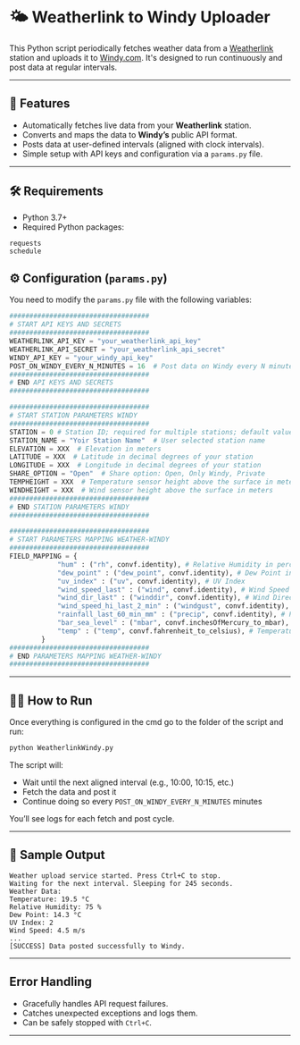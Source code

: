 # 🌤️ Weatherlink to Windy Uploader

This Python script periodically fetches weather data from a [Weatherlink](https://www.weatherlink.com/) station and uploads it to [Windy.com](https://stations.windy.com/). It's designed to run continuously and post data at regular intervals.

---

## 🚀 Features

- Automatically fetches live data from your **Weatherlink** station.
- Converts and maps the data to **Windy’s** public API format.
- Posts data at user-defined intervals (aligned with clock intervals).
- Simple setup with API keys and configuration via a `params.py` file.

---

## 🛠️ Requirements

- Python 3.7+
- Required Python packages:

```
requests
schedule
```


## ⚙️ Configuration (`params.py`)

You need to modify the `params.py` file with the following variables:

```python
###################################
# START API KEYS AND SECRETS
###################################
WEATHERLINK_API_KEY = "your_weatherlink_api_key"
WEATHERLINK_API_SECRET = "your_weatherlink_api_secret"
WINDY_API_KEY = "your_windy_api_key"
POST_ON_WINDY_EVERY_N_MINUTES = 16  # Post data on Windy every N minutes; default value 16 minutes
###################################
# END API KEYS AND SECRETS
###################################

###################################
# START STATION PARAMETERS WINDY
###################################
STATION = 0 # Station ID; required for multiple stations; default value 0
STATION_NAME = "Yoir Station Name"  # User selected station name
ELEVATION = XXX  # Elevation in meters
LATITUDE = XXX  # Latitude in decimal degrees of your station
LONGITUDE = XXX  # Longitude in decimal degrees of your station
SHARE_OPTION = "Open"  # Share option: Open, Only Windy, Private
TEMPHEIGHT = XXX  # Temperature sensor height above the surface in meters
WINDHEIGHT = XXX  # Wind sensor height above the surface in meters
###################################
# END STATION PARAMETERS WINDY
###################################

###################################
# START PARAMETERS MAPPING WEATHER-WINDY
###################################
FIELD_MAPPING = {
            "hum" : ("rh", convf.identity), # Relative Humidity in percentage
            "dew_point" : ("dew_point", convf.identity), # Dew Point in Celsius
            "uv_index" : ("uv", convf.identity), # UV Index
            "wind_speed_last" : ("wind", convf.identity), # Wind Speed in m/s
            "wind_dir_last" : ("winddir", convf.identity), # Wind Direction in degrees
            "wind_speed_hi_last_2_min" : ("windgust", convf.identity), # Wind Gust in m/s
            "rainfall_last_60_min_mm" : ("precip", convf.identity), # Precipitation in mm over the last 60 minutes
            "bar_sea_level" : ("mbar", convf.inchesOfMercury_to_mbar), # Pressure from inches of mercury to millibar (hPa)
            "temp" : ("temp", convf.fahrenheit_to_celsius), # Temperature from Fahrenheit to Celsius
        }
###################################
# END PARAMETERS MAPPING WEATHER-WINDY
###################################

```

---

## 🏃‍♂️ How to Run

Once everything is configured in the cmd go to the folder of the script and run:

```bash
python WeatherlinkWindy.py
```

The script will:
- Wait until the next aligned interval (e.g., 10:00, 10:15, etc.)
- Fetch the data and post it
- Continue doing so every `POST_ON_WINDY_EVERY_N_MINUTES` minutes

You’ll see logs for each fetch and post cycle.

---

## 🧪 Sample Output

```
Weather upload service started. Press Ctrl+C to stop.
Waiting for the next interval. Sleeping for 245 seconds.
Weather Data:
Temperature: 19.5 °C
Relative Humidity: 75 %
Dew Point: 14.3 °C
UV Index: 2
Wind Speed: 4.5 m/s
...
[SUCCESS] Data posted successfully to Windy.
```

---

## Error Handling

- Gracefully handles API request failures.
- Catches unexpected exceptions and logs them.
- Can be safely stopped with `Ctrl+C`.

---

